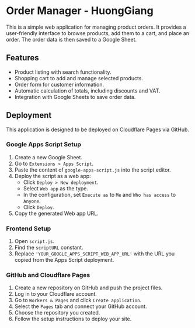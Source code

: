 # Order Manager - HuongGiang

This is a simple web application for managing product orders. It provides a user-friendly interface to browse products, add them to a cart, and place an order. The order data is then saved to a Google Sheet.

## Features

*   Product listing with search functionality.
*   Shopping cart to add and manage selected products.
*   Order form for customer information.
*   Automatic calculation of totals, including discounts and VAT.
*   Integration with Google Sheets to save order data.

## Deployment

This application is designed to be deployed on Cloudflare Pages via GitHub.

### Google Apps Script Setup

1.  Create a new Google Sheet.
2.  Go to `Extensions > Apps Script`.
3.  Paste the content of `google-apps-script.js` into the script editor.
4.  Deploy the script as a web app:
    *   Click `Deploy > New deployment`.
    *   Select `Web app` as the type.
    *   In the configuration, set `Execute as` to `Me` and `Who has access` to `Anyone`.
    *   Click `Deploy`.
5.  Copy the generated Web app URL.

### Frontend Setup

1.  Open `script.js`.
2.  Find the `scriptURL` constant.
3.  Replace `'YOUR_GOOGLE_APPS_SCRIPT_WEB_APP_URL'` with the URL you copied from the Apps Script deployment.

### GitHub and Cloudflare Pages

1.  Create a new repository on GitHub and push the project files.
2.  Log in to your Cloudflare account.
3.  Go to `Workers & Pages` and click `Create application`.
4.  Select the `Pages` tab and connect your GitHub account.
5.  Choose the repository you created.
6.  Follow the setup instructions to deploy your site.
